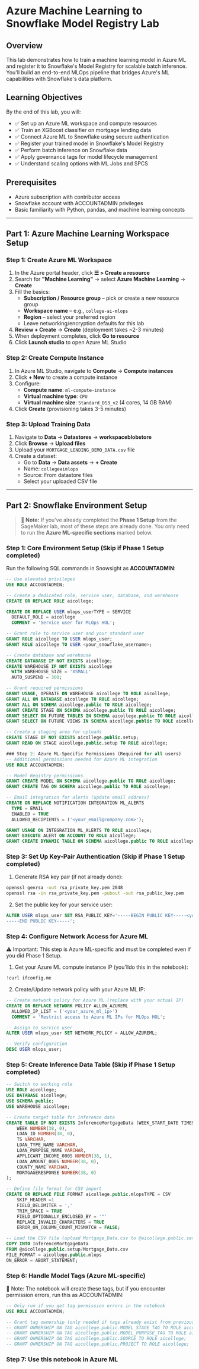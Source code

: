 # Azure Machine Learning to Snowflake Model Registry Lab

## Overview
This lab demonstrates how to train a machine learning model in Azure ML and register it to Snowflake's Model Registry for scalable batch inference. You'll build an end-to-end MLOps pipeline that bridges Azure's ML capabilities with Snowflake's data platform.

## Learning Objectives
By the end of this lab, you will:
- ✅ Set up an Azure ML workspace and compute resources
- ✅ Train an XGBoost classifier on mortgage lending data
- ✅ Connect Azure ML to Snowflake using secure authentication
- ✅ Register your trained model in Snowflake's Model Registry
- ✅ Perform batch inference on Snowflake data
- ✅ Apply governance tags for model lifecycle management
- ✅ Understand scaling options with ML Jobs and SPCS

## Prerequisites
- Azure subscription with contributor access
- Snowflake account with ACCOUNTADMIN privileges
- Basic familiarity with Python, pandas, and machine learning concepts

---

## Part 1: Azure Machine Learning Workspace Setup

### Step 1: Create Azure ML Workspace
1. In the Azure portal header, click **☰ > Create a resource**
2. Search for **"Machine Learning"** → select **Azure Machine Learning** → **Create**
3. Fill the basics:
   - **Subscription / Resource group** – pick or create a new resource group
   - **Workspace name** – e.g., `college-ai-mlops`
   - **Region** – select your preferred region
   - Leave networking/encryption defaults for this lab
4. **Review + Create** → **Create** (deployment takes ~2-3 minutes)
5. When deployment completes, click **Go to resource**
6. Click **Launch studio** to open Azure ML Studio

### Step 2: Create Compute Instance
1. In Azure ML Studio, navigate to **Compute** → **Compute instances**
2. Click **+ New** to create a compute instance
3. Configure:
   - **Compute name**: `ml-compute-instance`
   - **Virtual machine type**: `CPU`
   - **Virtual machine size**: `Standard_DS3_v2` (4 cores, 14 GB RAM)
4. Click **Create** (provisioning takes 3-5 minutes)

### Step 3: Upload Training Data
1. Navigate to **Data** → **Datastores** → **workspaceblobstore**
2. Click **Browse** → **Upload files**
3. Upload your `MORTGAGE_LENDING_DEMO_DATA.csv` file
4. Create a dataset:
   - Go to **Data** → **Data assets** → **+ Create**
   - Name: `collegeaimlops`
   - Source: From datastore files
   - Select your uploaded CSV file

---

## Part 2: Snowflake Environment Setup

> **📝 Note:** If you've already completed the **Phase 1 Setup** from the SageMaker lab, most of these steps are already done. You only need to run the **Azure ML-specific sections** marked below.

### Step 1: Core Environment Setup (Skip if Phase 1 Setup completed)

Run the following SQL commands in Snowsight as **ACCOUNTADMIN**:

```sql
-- Use elevated privileges
USE ROLE ACCOUNTADMIN;

-- Create a dedicated role, service user, database, and warehouse
CREATE OR REPLACE ROLE aicollege;

CREATE OR REPLACE USER mlops_userTYPE = SERVICE
  DEFAULT_ROLE = aicollege
  COMMENT = 'Service user for MLOps HOL';

-- Grant role to service user and your standard user
GRANT ROLE aicollege TO USER mlops_user;
GRANT ROLE aicollege TO USER <your_snowflake_username>;

-- Create database and warehouse
CREATE DATABASE IF NOT EXISTS aicollege;
CREATE WAREHOUSE IF NOT EXISTS aicollege
  WITH WAREHOUSE_SIZE = 'XSMALL'
  AUTO_SUSPEND = 300;

-- Grant required permissions
GRANT USAGE, OPERATE ON WAREHOUSE aicollege TO ROLE aicollege;
GRANT ALL ON DATABASE aicollege TO ROLE aicollege;
GRANT ALL ON SCHEMA aicollege.public TO ROLE aicollege;
GRANT CREATE STAGE ON SCHEMA aicollege.public TO ROLE aicollege;
GRANT SELECT ON FUTURE TABLES IN SCHEMA aicollege.public TO ROLE aicollege;
GRANT SELECT ON FUTURE VIEWS IN SCHEMA aicollege.public TO ROLE aicollege;

-- Create a staging area for uploads
CREATE STAGE IF NOT EXISTS aicollege.public.setup;
GRANT READ ON STAGE aicollege.public.setup TO ROLE aicollege;

### Step 2: Azure ML-Specific Permissions (Required for all users)
-- Additional permissions needed for Azure ML integration
USE ROLE ACCOUNTADMIN;

-- Model Registry permissions
GRANT CREATE MODEL ON SCHEMA aicollege.public TO ROLE aicollege;
GRANT CREATE TAG ON SCHEMA aicollege.public TO ROLE aicollege;

-- Email integration for alerts (update email address)
CREATE OR REPLACE NOTIFICATION INTEGRATION ML_ALERTS
  TYPE = EMAIL
  ENABLED = TRUE
  ALLOWED_RECIPIENTS = ('<your_email@company.com>');

GRANT USAGE ON INTEGRATION ML_ALERTS TO ROLE aicollege;
GRANT EXECUTE ALERT ON ACCOUNT TO ROLE aicollege;
GRANT CREATE DYNAMIC TABLE ON SCHEMA aicollege.public TO ROLE aicollege;
```

### Step 3: Set Up Key-Pair Authentication (Skip if Phase 1 Setup completed)
1. Generate RSA key pair (if not already done):
```bash
openssl genrsa -out rsa_private_key.pem 2048
openssl rsa -in rsa_private_key.pem -pubout -out rsa_public_key.pem
```
2. Set the public key for your service user:
```sql
ALTER USER mlops_user SET RSA_PUBLIC_KEY='-----BEGIN PUBLIC KEY-----<your_public_key_content>
-----END PUBLIC KEY-----';
```

### Step 4: Configure Network Access for Azure ML
⚠️ Important: This step is Azure ML-specific and must be completed even if you did Phase 1 Setup.
1. Get your Azure ML compute instance IP (you'lldo this in the notebook):
```python
!curl ifconfig.me
```
2. Create/Update network policy with your Azure ML IP:
```sql
-- Create network policy for Azure ML (replace with your actual IP)
CREATE OR REPLACE NETWORK POLICY ALLOW_AZUREML
  ALLOWED_IP_LIST = ('<your_azure_ml_ip>')
  COMMENT = 'Restrict access to Azure ML IPs for MLOps HOL';

-- Assign to service user
ALTER USER mlops_user SET NETWORK_POLICY = ALLOW_AZUREML;

-- Verify configuration
DESC USER mlops_user;
```

### Step 5: Create Inference Data Table (Skip if Phase 1 Setup completed)
```sql
-- Switch to working role
USE ROLE aicollege;
USE DATABASE aicollege;
USE SCHEMA public;
USE WAREHOUSE aicollege;

-- Create target table for inference data
CREATE TABLE IF NOT EXISTS InferenceMortgageData (WEEK_START_DATE TIMESTAMP_NTZ,
    WEEK NUMBER(38, 0),
    LOAN_ID NUMBER(38, 0),
    TS VARCHAR,
    LOAN_TYPE_NAME VARCHAR,
    LOAN_PURPOSE_NAME VARCHAR,
    APPLICANT_INCOME_000S NUMBER(38, 1),
    LOAN_AMOUNT_000S NUMBER(38, 0),
    COUNTY_NAME VARCHAR,
    MORTGAGERESPONSE NUMBER(38, 0)
);

-- Define file format for CSV import
CREATE OR REPLACE FILE FORMAT aicollege.public.mlopsTYPE = CSV
    SKIP_HEADER =1
    FIELD_DELIMITER = ','
    TRIM_SPACE = TRUE
    FIELD_OPTIONALLY_ENCLOSED_BY = '"'
    REPLACE_INVALID_CHARACTERS = TRUE
    ERROR_ON_COLUMN_COUNT_MISMATCH = FALSE;

-- Load the CSV file (upload Mortgage_Data.csv to @aicollege.public.setup first)
COPY INTO InferenceMortgageData
FROM @aicollege.public.setup/Mortgage_Data.csv
FILE_FORMAT = aicollege.public.mlops
ON_ERROR = ABORT_STATEMENT;
```

### Step 6: Handle Model Tags (Azure ML-specific)
📝 Note: The notebook will create these tags, but if you encounter permission errors, run this as ACCOUNTADMIN:
```sql
-- Only run if you get tag permission errors in the notebook
USE ROLE ACCOUNTADMIN;

-- Grant tag ownership (only needed if tags already exist from previous runs)
-- GRANT OWNERSHIP ON TAG aicollege.public.MODEL_STAGE_TAG TO ROLE aicollege;
-- GRANT OWNERSHIP ON TAG aicollege.public.MODEL_PURPOSE_TAG TO ROLE aicollege;
-- GRANT OWNERSHIP ON TAG aicollege.public.SOURCE TO ROLE aicollege;
-- GRANT OWNERSHIP ON TAG aicollege.public.PROJECT TO ROLE aicollege;
```

### Step 7: Use this notebook in Azure ML



